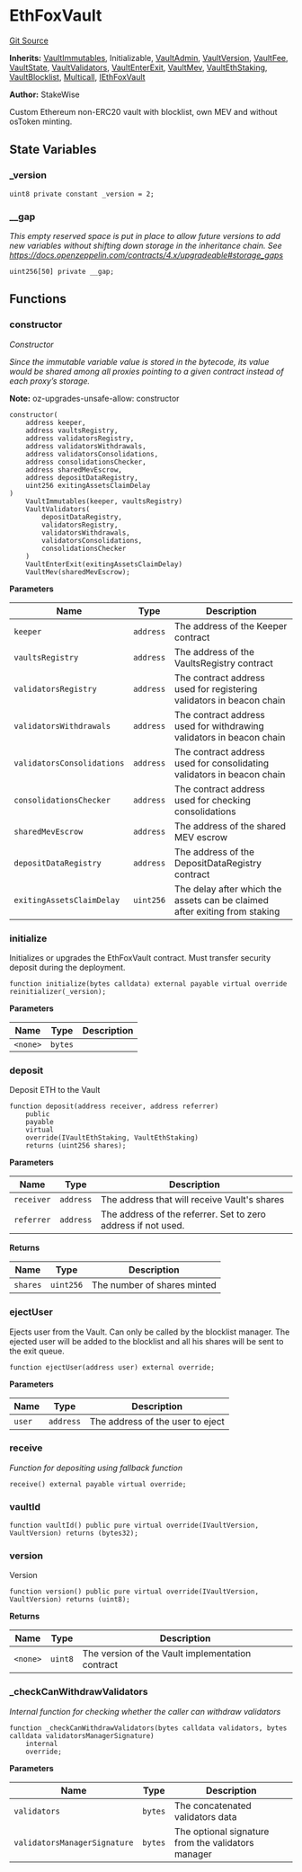 # EthFoxVault
[Git Source](https://github.com/stakewise/v3-core/blob/c4059a64871829ca60ea58f054baf8eb13d3572a/contracts/vaults/ethereum/custom/EthFoxVault.sol)

**Inherits:**
[VaultImmutables](/contracts/vaults/modules/VaultImmutables.sol/abstract.VaultImmutables.md), Initializable, [VaultAdmin](/contracts/vaults/modules/VaultAdmin.sol/abstract.VaultAdmin.md), [VaultVersion](/contracts/vaults/modules/VaultVersion.sol/abstract.VaultVersion.md), [VaultFee](/contracts/vaults/modules/VaultFee.sol/abstract.VaultFee.md), [VaultState](/contracts/vaults/modules/VaultState.sol/abstract.VaultState.md), [VaultValidators](/contracts/vaults/modules/VaultValidators.sol/abstract.VaultValidators.md), [VaultEnterExit](/contracts/vaults/modules/VaultEnterExit.sol/abstract.VaultEnterExit.md), [VaultMev](/contracts/vaults/modules/VaultMev.sol/abstract.VaultMev.md), [VaultEthStaking](/contracts/vaults/modules/VaultEthStaking.sol/abstract.VaultEthStaking.md), [VaultBlocklist](/contracts/vaults/modules/VaultBlocklist.sol/abstract.VaultBlocklist.md), [Multicall](/contracts/base/multicall.md), [IEthFoxVault](/contracts/interfaces/IEthFoxVault.sol/interface.IEthFoxVault.md)

**Author:**
StakeWise

Custom Ethereum non-ERC20 vault with blocklist, own MEV and without osToken minting.


## State Variables
### _version

```solidity
uint8 private constant _version = 2;
```


### __gap
*This empty reserved space is put in place to allow future versions to add new
variables without shifting down storage in the inheritance chain.
See https://docs.openzeppelin.com/contracts/4.x/upgradeable#storage_gaps*


```solidity
uint256[50] private __gap;
```


## Functions
### constructor

*Constructor*

*Since the immutable variable value is stored in the bytecode,
its value would be shared among all proxies pointing to a given contract instead of each proxy’s storage.*

**Note:**
oz-upgrades-unsafe-allow: constructor


```solidity
constructor(
    address keeper,
    address vaultsRegistry,
    address validatorsRegistry,
    address validatorsWithdrawals,
    address validatorsConsolidations,
    address consolidationsChecker,
    address sharedMevEscrow,
    address depositDataRegistry,
    uint256 exitingAssetsClaimDelay
)
    VaultImmutables(keeper, vaultsRegistry)
    VaultValidators(
        depositDataRegistry,
        validatorsRegistry,
        validatorsWithdrawals,
        validatorsConsolidations,
        consolidationsChecker
    )
    VaultEnterExit(exitingAssetsClaimDelay)
    VaultMev(sharedMevEscrow);
```
**Parameters**

|Name|Type|Description|
|----|----|-----------|
|`keeper`|`address`|The address of the Keeper contract|
|`vaultsRegistry`|`address`|The address of the VaultsRegistry contract|
|`validatorsRegistry`|`address`|The contract address used for registering validators in beacon chain|
|`validatorsWithdrawals`|`address`|The contract address used for withdrawing validators in beacon chain|
|`validatorsConsolidations`|`address`|The contract address used for consolidating validators in beacon chain|
|`consolidationsChecker`|`address`|The contract address used for checking consolidations|
|`sharedMevEscrow`|`address`|The address of the shared MEV escrow|
|`depositDataRegistry`|`address`|The address of the DepositDataRegistry contract|
|`exitingAssetsClaimDelay`|`uint256`|The delay after which the assets can be claimed after exiting from staking|


### initialize

Initializes or upgrades the EthFoxVault contract. Must transfer security deposit during the deployment.


```solidity
function initialize(bytes calldata) external payable virtual override reinitializer(_version);
```
**Parameters**

|Name|Type|Description|
|----|----|-----------|
|`<none>`|`bytes`||


### deposit

Deposit ETH to the Vault


```solidity
function deposit(address receiver, address referrer)
    public
    payable
    virtual
    override(IVaultEthStaking, VaultEthStaking)
    returns (uint256 shares);
```
**Parameters**

|Name|Type|Description|
|----|----|-----------|
|`receiver`|`address`|The address that will receive Vault's shares|
|`referrer`|`address`|The address of the referrer. Set to zero address if not used.|

**Returns**

|Name|Type|Description|
|----|----|-----------|
|`shares`|`uint256`|The number of shares minted|


### ejectUser

Ejects user from the Vault. Can only be called by the blocklist manager.
The ejected user will be added to the blocklist and all his shares will be sent to the exit queue.


```solidity
function ejectUser(address user) external override;
```
**Parameters**

|Name|Type|Description|
|----|----|-----------|
|`user`|`address`|The address of the user to eject|


### receive

*Function for depositing using fallback function*


```solidity
receive() external payable virtual override;
```

### vaultId


```solidity
function vaultId() public pure virtual override(IVaultVersion, VaultVersion) returns (bytes32);
```

### version

Version


```solidity
function version() public pure virtual override(IVaultVersion, VaultVersion) returns (uint8);
```
**Returns**

|Name|Type|Description|
|----|----|-----------|
|`<none>`|`uint8`|The version of the Vault implementation contract|


### _checkCanWithdrawValidators

*Internal function for checking whether the caller can withdraw validators*


```solidity
function _checkCanWithdrawValidators(bytes calldata validators, bytes calldata validatorsManagerSignature)
    internal
    override;
```
**Parameters**

|Name|Type|Description|
|----|----|-----------|
|`validators`|`bytes`|The concatenated validators data|
|`validatorsManagerSignature`|`bytes`|The optional signature from the validators manager|


